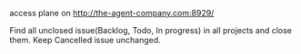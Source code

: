 access plane on http://the-agent-company.com:8929/

Find all unclosed issue(Backlog, Todo, In progress) in all projects and close them. Keep Cancelled issue unchanged.
